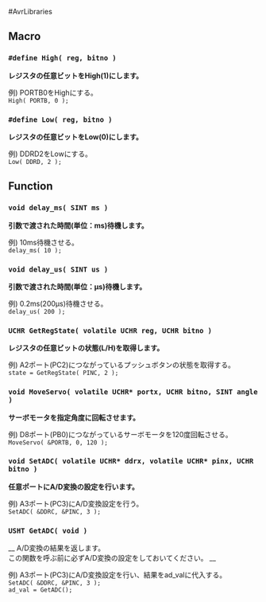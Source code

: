 #AvrLibraries
## Macro

### `#define High( reg, bitno )`
__レジスタの任意ビットをHigh(1)にします。__ 

例) PORTB0をHighにする。  
`High( PORTB, 0 );`

### `#define Low( reg, bitno )`
__レジスタの任意ビットをLow(0)にします。__

例) DDRD2をLowにする。  
`Low( DDRD, 2 );`

## Function

### `void delay_ms( SINT ms )`
__引数で渡された時間(単位：ms)待機します。__

例) 10ms待機させる。  
`delay_ms( 10 );`

### `void delay_us( SINT us )`
__引数で渡された時間(単位：μs)待機します。__

例) 0.2ms(200μs)待機させる。  
`delay_us( 200 );`

### `UCHR GetRegState( volatile UCHR reg, UCHR bitno )`
__レジスタの任意ビットの状態(L/H)を取得します。__

例) A2ポート(PC2)につながっているプッシュボタンの状態を取得する。  
`state = GetRegState( PINC, 2 );`

### `void MoveServo( volatile UCHR* portx, UCHR bitno, SINT angle )`
__サーボモータを指定角度に回転させます。__

例) D8ポート(PB0)につながっているサーボモータを120度回転させる。  
`MoveServo( &PORTB, 0, 120 );`

### `void SetADC( volatile UCHR* ddrx, volatile UCHR* pinx, UCHR bitno )`
__任意ポートにA/D変換の設定を行います。__

例) A3ポート(PC3)にA/D変換設定を行う。  
`SetADC( &DDRC, &PINC, 3 );`

### `USHT GetADC( void )`
__
A/D変換の結果を返します。  
この関数を呼ぶ前に必ずA/D変換の設定をしておいてください。
__

例) A3ポート(PC3)にA/D変換設定を行い、結果をad_valに代入する。  
`SetADC( &DDRC, &PINC, 3 );`  
`ad_val = GetADC();`